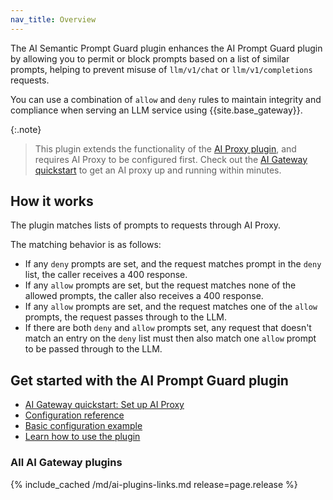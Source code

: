 ```yaml
---
nav_title: Overview
---
```


The AI Semantic Prompt Guard plugin enhances the AI Prompt Guard plugin by allowing you to permit or block prompts based on a list of similar prompts, helping to prevent misuse of `llm/v1/chat` or `llm/v1/completions` requests.


You can use a combination of `allow` and `deny` rules to maintain integrity and compliance when serving an LLM service using {{site.base_gateway}}.

{:.note}
> This plugin extends the functionality of the [AI Proxy plugin](/hub/kong-inc/ai-proxy/), and requires AI Proxy to be configured first. 
Check out the [AI Gateway quickstart](/gateway/latest/get-started/ai-gateway/) to get an AI proxy up and running within minutes.

## How it works

The plugin matches lists of prompts to requests through AI Proxy.

The matching behavior is as follows:
* If any `deny` prompts are set, and the request matches prompt in the `deny` list, the caller receives a 400 response.
* If any `allow` prompts are set, but the request matches none of the allowed prompts, the caller also receives a 400 response.
* If any `allow` prompts are set, and the request matches one of the `allow` prompts, the request passes through to the LLM.
* If there are both `deny` and `allow` prompts set, any request that doesn't match an entry on the `deny` list must then also match one `allow` prompt to be passed through to the LLM.

## Get started with the AI Prompt Guard plugin

* [AI Gateway quickstart: Set up AI Proxy](/gateway/latest/get-started/ai-gateway/)
* [Configuration reference](/hub/kong-inc/ai-semantic-prompt-guard/configuration/)
* [Basic configuration example](/hub/kong-inc/ai-semantic-prompt-guard/how-to/basic-example/)
* [Learn how to use the plugin](/hub/kong-inc/ai-semantic-prompt-guard/how-to/)

### All AI Gateway plugins

{% include_cached /md/ai-plugins-links.md release=page.release %}
